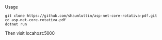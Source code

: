 Usage

    git clone https://github.com/shaunluttin/asp-net-core-rotativa-pdf.git
    cd asp-net-core-rotativa-pdf
    dotnet run

Then visit locahost:5000
